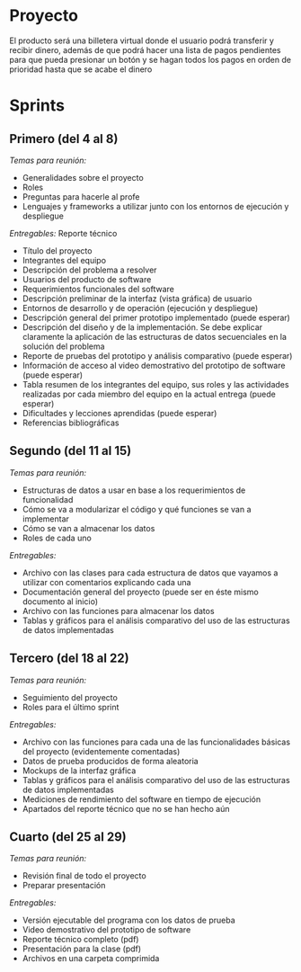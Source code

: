 # Proyecto

El producto será una billetera virtual donde el usuario podrá transferir y recibir dinero, además de que podrá hacer una lista de pagos pendientes para que pueda presionar un botón y se hagan todos los pagos en orden de prioridad hasta que se acabe el dinero

# Sprints

## Primero (del 4 al 8)

*Temas para reunión:*

* Generalidades sobre el proyecto
* Roles
* Preguntas para hacerle al profe
* Lenguajes y frameworks a utilizar junto con los entornos de ejecución y despliegue

*Entregables:* Reporte técnico

* Título del proyecto
* Integrantes del equipo
* Descripción del problema a resolver
* Usuarios del producto de software
* Requerimientos funcionales del software
* Descripción preliminar de la interfaz (vista gráfica) de usuario
* Entornos de desarrollo y de operación (ejecución y despliegue)
* Descripción general del primer prototipo implementado (puede esperar)
* Descripción del diseño y de la implementación. Se debe explicar claramente la aplicación de las estructuras de datos secuenciales en la solución del problema
* Reporte de pruebas del prototipo y análisis comparativo (puede esperar)
* Información de acceso al video demostrativo del prototipo de software (puede esperar)
* Tabla resumen de los integrantes del equipo, sus roles y las actividades realizadas por cada miembro del equipo en la actual entrega (puede esperar)
* Dificultades y lecciones aprendidas (puede esperar)
* Referencias bibliográficas

## Segundo (del 11 al 15)

*Temas para reunión:*

* Estructuras de datos a usar en base a los requerimientos de funcionalidad
* Cómo se va a modularizar el código y qué funciones se van a implementar
* Cómo se van a almacenar los datos
* Roles de cada uno

*Entregables:*
* Archivo con las clases para cada estructura de datos que vayamos a utilizar con comentarios explicando cada una
* Documentación general del proyecto (puede ser en éste mismo documento al inicio)
* Archivo con las funciones para almacenar los datos
* Tablas y gráficos para el análisis comparativo del uso de las estructuras de datos implementadas

## Tercero (del 18 al 22)

*Temas para reunión:*

* Seguimiento del proyecto
* Roles para el último sprint

*Entregables:*

* Archivo con las funciones para cada una de las funcionalidades básicas del proyecto (evidentemente comentadas)
* Datos de prueba producidos de forma aleatoria
* Mockups de la interfaz gráfica
* Tablas y gráficos para el análisis comparativo del uso de las estructuras de datos implementadas
* Mediciones de rendimiento del software en tiempo de ejecución
* Apartados del reporte técnico que no se han hecho aún

## Cuarto (del 25 al 29)

*Temas para reunión:*

* Revisión final de todo el proyecto
* Preparar presentación

*Entregables:*

* Versión ejecutable del programa con los datos de prueba
* Video demostrativo del prototipo de software
* Reporte técnico completo (pdf)
* Presentación para la clase (pdf)
* Archivos en una carpeta comprimida
